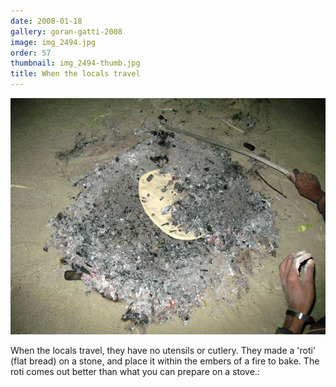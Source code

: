 ```yaml
---
date: 2008-01-18
gallery: goran-gatti-2008
image: img_2494.jpg
order: 57
thumbnail: img_2494-thumb.jpg
title: When the locals travel
---
```


![When the locals travel](./img_2494.jpg)

When the locals travel, they have no utensils or cutlery. They made a 'roti' (flat bread) on a stone, and place it within the embers of a fire to bake. The roti comes out better than what you can prepare on a stove.: